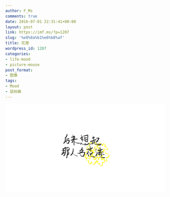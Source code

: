 ```yaml
---
author: F_Ms
comments: true
date: 2016-07-01 22:31:41+00:00
layout: post
link: https://imf.ms/?p=1207
slug: '%e8%8a%b1%e6%b8%af'
title: 花港
wordpress_id: 1207
categories:
- life-mood
- picture-mouse
post_format:
- 图像
tags:
- Mood
- 鼠标画
---
```


![20160701_后来想起，那人名字叫花港](/img/post/wp/2016/07/20160701_后来想起，那人名字叫花港.png)
